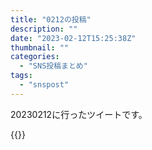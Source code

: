 ```yaml
---
title: "0212の投稿"
description: ""
date: "2023-02-12T15:25:38Z"
thumbnail: ""
categories:
  - "SNS投稿まとめ"
tags:
  - "snspost"
---
```

20230212に行ったツイートです。
<!--more-->
{{<othersns text="御座候" url="https://qunagi.qunagi.net/notice/ASbW8uYyVyG2PudTvM" screenname="jme/k.h" date="2023-02-12T13:06:05.000Z">}}

